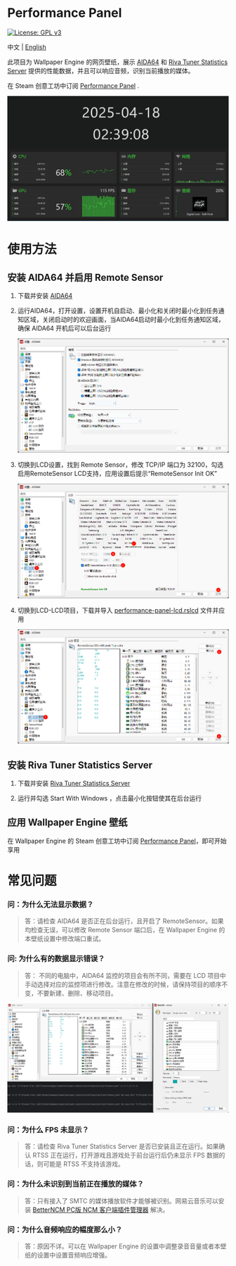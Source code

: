 # Performance Panel

[![License: GPL v3](https://img.shields.io/badge/License-GPLv3-blue.svg)](https://www.gnu.org/licenses/gpl-3.0)

中文 | [English](./README-EN.md)

此项目为 Wallpaper Engine 的网页壁纸，展示 [AIDA64](https://www.aida64.com/downloads) 和 [Riva Tuner Statistics Server](https://www.guru3d.com/download/rtss-rivatuner-statistics-server-download/) 提供的性能数据，并且可以响应音频，识别当前播放的媒体。

在 Steam 创意工坊中订阅 [Performance Panel](https://steamcommunity.com/sharedfiles/filedetails/?id=3465632551) .

<img src="./assets/screenshot.gif" alt="screenshot">

# 使用方法

## 安装 AIDA64 并启用 Remote Sensor

1. 下载并安装 [AIDA64](https://www.aida64.com/downloads)
2. 运行AIDA64，打开设置，设置开机自启动、最小化和关闭时最小化到任务通知区域，关闭启动时的欢迎画面，当AIDA64启动时最小化到任务通知区域，确保 AIDA64 开机后可以后台运行
   
   <img src="./assets/aida64-zh-1.png" alt="">

3. 切换到LCD设置，找到 Remote Sensor，修改 TCP/IP 端口为 32100，勾选启用RemoteSensor LCD支持，应用设置后提示“RemoteSensor Init OK”
   
   <img src="./assets/aida64-zh-2.png" alt="">

4. 切换到LCD-LCD项目，下载并导入 [performance-panel-lcd.rslcd](./public/performance-panel-lcd.rslcd) 文件并应用
   
   <img src="./assets/aida64-zh-3.png" alt="">

## 安装 Riva Tuner Statistics Server

1. 下载并安装 [Riva Tuner Statistics Server](https://www.guru3d.com/download/rtss-rivatuner-statistics-server-download/)

2. 运行并勾选 Start With Windows ，点击最小化按钮使其在后台运行

## 应用 Wallpaper Engine 壁纸

在 Wallpaper Engine 的 Steam 创意工坊中订阅 [Performance Panel](https://steamcommunity.com/sharedfiles/filedetails/?id=3464821056)，即可开始享用

# 常见问题

### 问：为什么无法显示数据？

> 答：请检查 AIDA64 是否正在后台运行，且开启了 RemoteSensor。如果均检查无误，可以修改 Remote Sensor 端口后，在 Wallpaper Engine 的本壁纸设置中修改端口重试。

### 问: 为什么有的数据显示错误？

> 答： 不同的电脑中，AIDA64 监控的项目会有所不同，需要在 LCD 项目中手动选择对应的监控项进行修改。注意在修改的时候，请保持项目的顺序不变，不要新建、删除、移动项目。

<img src="./assets/aida64-zh-4.png" />

### 问：为什么 FPS 未显示？

> 答：请检查 Riva Tuner Statistics Server 是否已安装且正在运行。如果确认 RTSS 正在运行，打开游戏且游戏处于前台运行后仍未显示 FPS 数据的话，则可能是 RTSS 不支持该游戏。

### 问：为什么未识别到当前正在播放的媒体？

> 答：只有接入了 SMTC 的媒体播放软件才能够被识别。网易云音乐可以安装 [BetterNCM PC版 NCM 客户端插件管理器](https://microblock.cc/betterncm) 解决。

### 问：为什么音频响应的幅度那么小？

> 答：原因不详。可以在 Wallpaper Engine 的设置中调整录音音量或者本壁纸的设置中设置音频响应增强。
